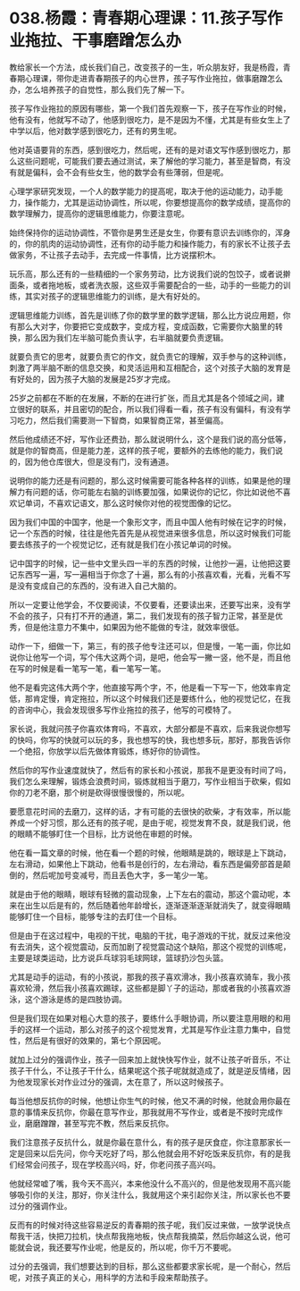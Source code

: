 # 038.杨霞：青春期心理课：11.孩子写作业拖拉、干事磨蹭怎么办

教给家长一个方法，成长我们自己，改变孩子的一生，听众朋友好，我是杨霞，青春期心理课，带你走进青春期孩子的内心世界，孩子写作业拖拉，做事磨蹭怎么办，怎么培养孩子的自觉性，那么我们先了解一下。

孩子写作业拖拉的原因有哪些，第一个我们首先观察一下，孩子在写作业的时候，他有没有，他就写不动了，他感到很吃力，是不是因为不懂，尤其是有些女生上了中学以后，他对数学感到很吃力，还有的男生呢。

他对英语要背的东西，感到很吃力，然后呢，还有的是对语文写作感到很吃力，那么这些问题呢，可能我们要去通过测试，来了解他的学习能力，甚至是智商，有没有就是偏科，会不会有些女生，他的数学会有些薄弱，但是呢。

心理学家研究发现，一个人的数学能力的提高呢，取决于他的运动能力，动手能力，操作能力，尤其是运动协调性，所以呢，你要想提高你的数学成绩，提高你的数学理解力，提高你的逻辑思维能力，你要注意呢。

始终保持你的运动协调性，不管你是男生还是女生，你要有意识去训练你的，浑身的，你的肌肉的运动协调性，还有你的动手能力和操作能力，有的家长不让孩子去做家务，不让孩子去动手，去完成一件事情，比方说摆积木。

玩乐高，那么还有的一些精细的一个家务劳动，比方说我们说的包饺子，或者说擀面条，或者拖地板，或者洗衣服，这些双手需要配合的一些，动手的一些能力的训练，其实对孩子的逻辑思维能力的训练，是大有好处的。

逻辑思维能力训练，首先是训练了你的数学里的数学逻辑，那么比方说应用题，你有那么大对字，你要把它变成数字，变成方程，变成函数，它需要你大脑里的转换，那么因为我们左半脑可能负责认字，右半脑就要负责逻辑。

就要负责它的思考，就要负责它的作文，就负责它的理解，双手参与的这种训练，刺激了两半脑不断的信息交换，和灵活运用和互相配合，这个对孩子大脑的发育是有好处的，因为孩子大脑的发展是25岁才完成。

25岁之前都在不断的在发展，不断的在进行扩张，而且尤其是各个领域之间，建立很好的联系，并且密切的配合，所以我们得看一看，孩子有没有偏科，有没有学习吃力，然后我们需要测一下智商，如果智商正常，甚至偏高。

然后他成绩还不好，写作业还费劲，那么就说明什么，这个是我们说的高分低等，就是你的智商高，但是能力差，这样的孩子呢，要额外的去练他的能力，我们说的，因为他仓库很大，但是没有门，没有通道。

说明你的能力还是有问题的，那么这时候需要可能各种各样的训练，如果是他的理解力有问题的话，你可能左右脑的训练要加强，如果说你的记忆，你比如说他不喜欢记单词，不喜欢记语文，那么这时候你对他的视觉图像的记忆。

因为我们中国的中国字，他是一个象形文字，而且中国人他有时候在记字的时候，记一个东西的时候，往往是他先首先是从视觉进来很多信息，所以这时候我们可能要去练孩子的一个视觉记忆，还有就是我们在小孩记单词的时候。

记中国字的时候，记一些中文里头四一半的东西的时候，让他抄一遍，让他把这要记东西写一遍，写一遍相当于你念了十遍，那么有的小孩喜欢看，光看，光看不写是没有变成自己的东西的，没有进入自己大脑的。

所以一定要让他学会，不仅要阅读，不仅要看，还要读出来，还要写出来，没有学不会的孩子，只有打不开的通道，第二，我们发现有的孩子智力正常，甚至是优秀，但是他注意力不集中，如果因为他不能做的专注，就效率很低。

动作一下，细做一下，第三，有的孩子他专注还可以，但是慢，一笔一画，你比如说你让他写一个词，写个伟大这两个词，是吧，他会写一撇一竖，他不是，而且他在写的时候是看一笔写一笔，看一笔写一笔。

他不是看完这伟大两个字，他直接写两个字，不，他是看一下写一下，他效率肯定低，那肯定慢，肯定拖拉，所以这个时候我们还是要练什么，他的视觉记忆，在我的咨询中心，我会发现很多写作业拖拉的孩子，他写的可模特了。

家长说，我就问孩子你喜欢体育吗，不喜欢，大部分都是不喜欢，后来我说你想写的快吗，你写的快就可以玩的多，我也想写的快，我也想多玩，那好，那我告诉你一个绝招，你放学以后先做体育锻炼，练好你的协调性。

然后你的写作业速度就快了，然后有的家长和小孩说，那我不是更没有时间了吗，我们怎么来理解，锻炼会浪费时间，锻炼就相当于磨刀，写作业相当于砍柴，假如你的刀老不磨，那个树是砍得很慢很慢的，所以呢。

要愿意花时间的去磨刀，这样的话，才有可能的去很快的砍柴，才有效率，所以能养成一个好习惯，那么还有的孩子呢，是由于呢，视觉发育不良，就是我们说，他的眼睛不能够盯住一个目标，比方说他在审题的时候。

他在看一篇文章的时候，他在看一个题的时候，他眼睛是跳的，眼球是上下跳动，左右滑动，如果他上下跳动，他看书是创行的，左右滑动，看东西是偏旁部首是颠倒的，然后呢加号变减号，而且丢色大字，多一笔少一笔。

就是由于他的眼睛，眼球有轻微的震动现象，上下左右的震动，那这个震动呢，本来在出生以后是有的，然后随着他年龄增长，逐渐逐渐逐渐就消失了，就变得眼睛能够盯住一个目标，能够专注的去盯住一个目标。

但是由于在这过程中，电视的干扰，电脑的干扰，电子游戏的干扰，就反过来他没有去消失，这个视觉震动，反而加剧了视觉震动这个缺陷，那这个视觉的训练呢，主要是球类运动，比方说乒乓球羽毛球网球，篮球扔沙包头篮。

尤其是动手的运动，有的小孩说，那我的孩子喜欢滑冰，我小孩喜欢骑车，我小孩喜欢轮滑，然后我小孩喜欢踢球，这些都是脚丫子的运动，那或者我的小孩喜欢游泳，这个游泳是练的是四肢协调。

但是我们现在如果对粗心大意的孩子，要练什么手眼协调，所以要注意用眼的和用手的这样一个运动，那么对孩子的这个视觉发育，尤其是写作业注意力集中，自觉性，然后是有很好的效果的，第七个原因呢。

就加上过分的强调作业，孩子一回来加上就快快写作业，就不让孩子听音乐，不让孩子干什么，不让孩子干什么，结果呢这个孩子呢就就造成了，就是逆反情绪，因为他发现家长对作业过分的强调，太在意了，所以这时候孩子。

每当他想反抗你的时候，他想让你生气的时候，他又不满的时候，他就会用你最在意的事情来反抗你，你最在意写作业，那我就用不写作业，或者是不按时完成作业，磨磨蹭蹭，甚至写完不教，然后来反抗你。

我们注意孩子反抗什么，就是你最在意什么，有的孩子是厌食症，你注意那家长一定是回来以后先问，你今天吃好了吗，那么他就会用不好吃饭来反抗你，有的是我们经常会问孩子，现在学校高兴吗，好，你老问孩子高兴吗。

他就经常嘘了嘴，我今天不高兴，本来他没什么不高兴的，但是他发现用不高兴能够吸引你的关注，那好，你关注什么，我就用这个来引起你关注，所以家长也不要过分的强调作业。

反而有的时候对待这些容易逆反的青春期的孩子呢，我们反过来做，一放学说快点帮我干活，快把刀拉机，快点帮我拖地板，快点帮我摘菜，然后你越这么说，他可能就会说，我还要写作业呢，他是反的，所以呢，你千万不要呢。

过分的去强调，我们想要达到的目标，那么这些都要求家长呢，是一个耐心，然后呢，对孩子真正的关心，用科学的方法和手段来帮助孩子。